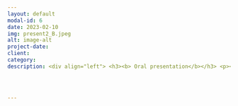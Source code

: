 ```yaml
---
layout: default
modal-id: 6
date: 2023-02-10
img: present2_B.jpeg
alt: image-alt
project-date: 
client: 
category: 
description: <div align="left"> <h3><b> Oral presentation</b></h3> <p><h4><b> 1. Conference- The Society for Pediatric and Perinatal Epidemiologic Research (SPER) (Chicago, IL)</b></h4> <p> <b>Damilola R Owoade</b>, Monica Unseld, Emily K. Reece, Madeline M. Tomlinson, Anne Wallis, Cynthia Corbitt, Ted Smith, Aruni Bhatnagar, and Kira C. Taylor. Acute tear gas exposure symptoms and adverse male reproductive outcomes. Poster presented at; SPER; June 14, 2022; Chicago, IL.<br> <br> </br> </br> <p><h3><b> Poster presentations</b></h3>  <p><h4><b> 1. Conference- Research!Louisville (Louisville, KY)</b></h4> <p><b> Damilola R Owoade</b>, Monica Unseld, Emily K. Reece, Madeline M. Tomlinson, Anne Wallis, Cynthia Corbitt, Ted Smith, Aruni Bhatnagar, and Kira C. Taylor. Acute tear gas exposure symptoms and adverse male reproductive outcomes. Poster presented at; Research Louisville; September 22, 2022; Louisville, KY. <p> Award- 1st position (PhD level). <a href="https://github.com/DharmieCode/DharmieCode.github.io/blob/master/img/portfolio/researchlouis.png?raw=true" target= "_blank"</i> Certificate.</a> <p><h4><b> <br> </br>2. Conference- Spark Conference (Lubbock, TX) </b></h4> <p><b> Damilola R Owoade</b>, Drew Rasmussen, Summre Blakely, Nathan Villalpando, Jaffer Samad, Hridoy Haq, Susan Mengel, LisaAnn Gittner, Hafiz Khan. Investigating Breast Cancer Incidence and Mortality in a Rural West Texas Parmer County. Poster presented at Spark Conference; April 23, 2018; Lubbock, TX. 




---
```

